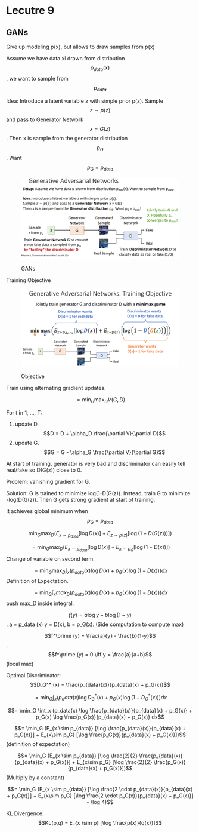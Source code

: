 # Lecutre 9

## GANs

Give up modeling p(x), but allows to draw samples from p(x)

Assume we have data xi drawn from distribution $$p_{data}(x)$$, we want to sample from $$p_{data}$$

Idea: Introduce a latent variable z with simple prior p(z). Sample $$z \sim p(z)$$ and pass to Generator Network $$x = G(z)$$. Then x is sample from the generator distribution $$p_G$$. Want $$p_G = p_{data}$$

<figure><img src="../../.gitbook/assets/image.png" alt=""><figcaption><p>GANs</p></figcaption></figure>

Training Objective

<figure><img src="../../.gitbook/assets/image (1).png" alt=""><figcaption><p>Objective</p></figcaption></figure>

Train using alternating gradient updates.

$$= \min_G \max_D V(G,D)$$

For t in 1, ..., T:

1. update D. $$D = D + \alpha_D \frac{\partial V}{\partial D}$$
2. update G. $$G = G - \alpha_G \frac{\partial V}{\partial G}$$

At start of training, generator is very bad and discriminator can easily tell real/fake so D(G(z)) close to 0.

Problem: vanishing gradient for G.

Solution: G is trained to minimize log(1-D(G(z)). Instead, train G to minimize -log(D(G(z)). Then G gets strong gradient at start of training.

It achieves global minimum when $$p_G = p_{data}$$

$$\min_G \max_D (E_{x \sim p_{data}}[\log D(x)] + E_{z \sim p(z)} [\log (1-D(G(z)))])$$

$$=\min_G \max_D (E_{x\sim p_{data}}[\log D(x)] + E_{x \sim p_G} [\log (1-D(x))])$$ Change of variable on second term.

$$= \min_G \max_D \int_x (p_{data}(x) \log D(x) + p_G (x) \log (1-D(x))) dx$$ Definition of Expectation.

$$= \min_G \int_x max_D(p_{data}(x) \log D(x) + p_G (x) \log (1-D(x))) dx$$ push max\_D inside integral.

$$f(y) = a\log y - b \log (1-y)$$ . a = p\_data (x) y = D(x), b = p\_G(x). (Side computation to compute max)

$$f^\prime (y) = \frac{a}{y} - \frac{b}{1-y}$$, $$f^\prime (y) = 0 \iff y = \frac{a}{a+b}$$ (local max)

Optimal Discriminator: $$D_G^* (x) = \frac{p_{data}(x)}{p_{data}(x) + p_G(x)}$$

$$= \min_G \int_x (p_data(x) \log D_G^* (x) + p_G(x) \log (1-D_G^*(x)))dx$$

$$= \min_G \int_x (p_data(x) \log \frac{p_{data}(x)}{p_{data}(x) + p_G(x)} + p_G(x) \log \frac{p_G(x)}{p_{data}(x) + p_G(x)} dx$$

$$= \min_G (E_{x \sim p_{data}} [\log \frac{p_{data}(x)}{p_{data}(x) + p_G(x)}] + E_{x\sim p_G} [\log \frac{p_G(x)}{p_{data}(x) + p_G(x)}])$$ (definition of expectation)

$$= \min_G (E_{x \sim p_{data}} [\log \frac{2}{2} \frac{p_{data}(x)}{p_{data}(x) + p_G(x)}] + E_{x\sim p_G} [\log \frac{2}{2} \frac{p_G(x)}{p_{data}(x) + p_G(x)}])$$ (Multiply by a constant)

$$= \min_G (E_{x \sim p_{data}} [\log \frac{2 \cdot p_{data}(x)}{p_{data}(x) + p_G(x)}] + E_{x\sim p_G} [\log  \frac{2 \cdot p_G(x)}{p_{data}(x) + p_G(x)}] - \log 4)$$

KL Divergence: $$KL(p,q) = E_{x \sim p} [\log \frac{p(x)}{q(x)}]$$

